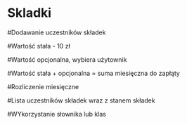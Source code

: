# Skladki

#Dodawanie uczestników składek

#Wartość stała - 10 zł 

#Wartość opcjonalna, wybiera użytownik

#Wartość stała + opcjonalna =  suma miesięczna do zapłąty 

#Rozliczenie miesięczne

#Lista uczestników składek wraz z stanem składek 

#WYkorzystanie słownika lub klas
